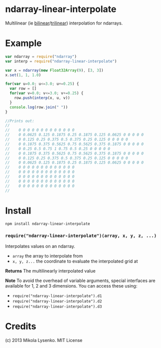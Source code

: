ndarray-linear-interpolate
==========================
Multilinear (ie [bilinear](http://en.wikipedia.org/wiki/Bilinear_interpolation)/[trilinear](http://en.wikipedia.org/wiki/Trilinear_interpolation)) interpolation for ndarrays.

Example
=======

```javascript
var ndarray = require("ndarray")
var interp = require("ndarray-linear-interpolate")

var x = ndarray(new Float32Array(9), [3, 3])
x.set(1, 1, 1.0)

for(var u=0.0; u<=3.0; u+=0.25) {
  var row = []
  for(var v=0.0; v<=3.0; v+=0.25) {
    row.push(interp(x, u, v))
  }
  console.log(row.join(" "))
}

//Prints out:
//
//    0 0 0 0 0 0 0 0 0 0 0 0 0
//    0 0.0625 0.125 0.1875 0.25 0.1875 0.125 0.0625 0 0 0 0 0
//    0 0.125 0.25 0.375 0.5 0.375 0.25 0.125 0 0 0 0 0
//    0 0.1875 0.375 0.5625 0.75 0.5625 0.375 0.1875 0 0 0 0 0
//    0 0.25 0.5 0.75 1 0.75 0.5 0.25 0 0 0 0 0
//    0 0.1875 0.375 0.5625 0.75 0.5625 0.375 0.1875 0 0 0 0 0
//    0 0.125 0.25 0.375 0.5 0.375 0.25 0.125 0 0 0 0 0
//    0 0.0625 0.125 0.1875 0.25 0.1875 0.125 0.0625 0 0 0 0 0
//    0 0 0 0 0 0 0 0 0 0 0 0 0
//    0 0 0 0 0 0 0 0 0 0 0 0 0
//    0 0 0 0 0 0 0 0 0 0 0 0 0
//    0 0 0 0 0 0 0 0 0 0 0 0 0
//    0 0 0 0 0 0 0 0 0 0 0 0 0
//
```

# Install

    npm install ndarray-linear-interpolate
    
### `require("ndarray-linear-interpolate")(array, x, y, z, ...)`
Interpolates values on an ndarray.

* `array` the array to interpolate from
* `x, y, z...` the coordinate to evaluate the interpolated grid at

**Returns** The multilinearly interpolated value

**Note** To avoid the overhead of variable arguments, special interfaces are available for 1, 2 and 3 dimensions.  You can access these using:

* `require("ndarray-linear-interpolate").d1`
* `require("ndarray-linear-interpolate").d2`
* `require("ndarray-linear-interpolate").d3`


# Credits
(c) 2013 Mikola Lysenko. MIT License

